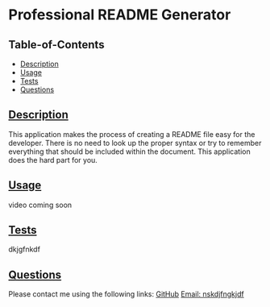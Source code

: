 # Professional README Generator

    
  ## Table-of-Contents
  * [Description](#description)
  * [Usage](#usage)
  * [Tests](#tests)
  * [Questions](#questions)
  
  ## [Description](#table-of-contents)
  This application makes the process of creating a README file easy for the developer. There is no need to look up the proper syntax or try to remember everything that should be included within the document. This application does the hard part for you.

  ## [Usage](#table-of-contents)
  video coming soon
  
  ## [Tests](#table-of-contents)
  dkjgfnkdf
  ## [Questions](#table-of-contents)
  Please contact me using the following links:
  [GitHub](https://github.com/melissaigy)
  [Email: nskdjfngkjdf](mailto:melissaigyarto@gmail.com)
